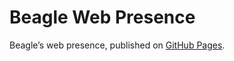 # Beagle Web Presence

Beagle’s web presence, published on [GitHub Pages](https://Beagle-PSE.github.io/Beagle/branches/launch-configuration2).
